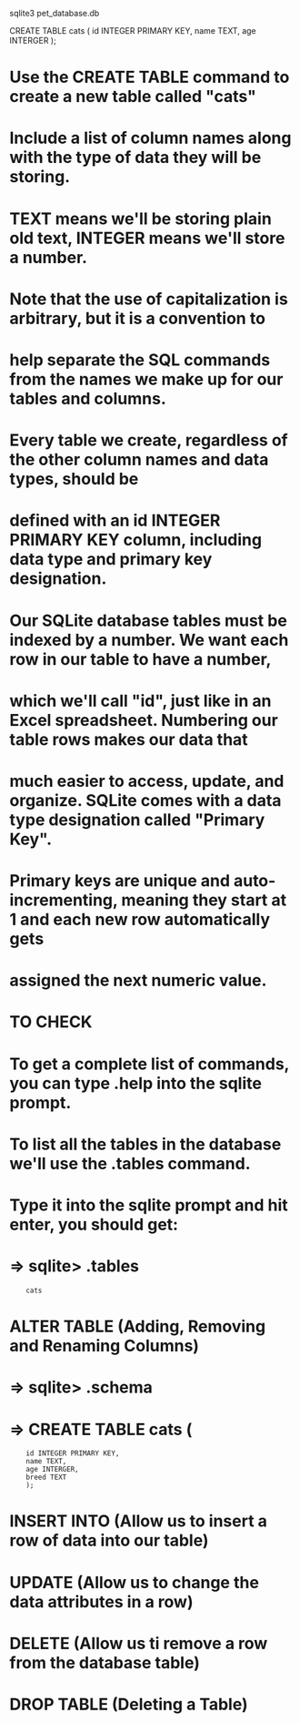 sqlite3 pet_database.db

CREATE TABLE cats (
    id INTEGER PRIMARY KEY, 
    name TEXT, 
    age INTERGER
    );

  # Use the CREATE TABLE command to create a new table called "cats"
  # Include a list of column names along with the type of data they will be storing. 
  # TEXT means we'll be storing plain old text, INTEGER means we'll store a number.

  # Note that the use of capitalization is arbitrary, but it is a convention to 
  # help separate the SQL commands from the names we make up for our tables and columns.

  # Every table we create, regardless of the other column names and data types, should be 
  # defined with an id INTEGER PRIMARY KEY column, including data type and primary key designation. 
  # Our SQLite database tables must be indexed by a number. We want each row in our table to have a number, 
  # which we'll call "id", just like in an Excel spreadsheet. Numbering our table rows makes our data that 
  # much easier to access, update, and organize. SQLite comes with a data type designation called "Primary Key". 
  # Primary keys are unique and auto-incrementing, meaning they start at 1 and each new row automatically gets 
  # assigned the next numeric value.

  # TO CHECK
  # To get a complete list of commands, you can type .help into the sqlite prompt.


  # To list all the tables in the database we'll use the .tables command. 
  # Type it into the sqlite prompt and hit enter, you should get:

  # => sqlite> .tables
        cats

  # ALTER TABLE (Adding, Removing and Renaming Columns) 
 <!-- ALTER TABLE cats ADD COLUMN breed TEXT; -->

  # => sqlite> .schema
  # => CREATE TABLE cats (
        id INTEGER PRIMARY KEY, 
        name TEXT, 
        age INTERGER, 
        breed TEXT
        );

  # INSERT INTO (Allow us to insert a row of data into our table)

  # UPDATE (Allow us to change the data attributes in a row)

  # DELETE (Allow us ti remove a row from the database table)

  # DROP TABLE (Deleting a Table)
  
  